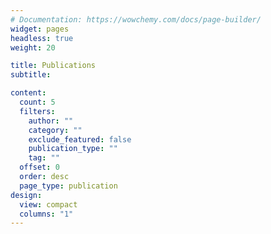 ```yaml
---
# Documentation: https://wowchemy.com/docs/page-builder/
widget: pages
headless: true
weight: 20

title: Publications
subtitle:

content:
  count: 5
  filters:
    author: ""
    category: ""
    exclude_featured: false
    publication_type: ""
    tag: ""
  offset: 0
  order: desc
  page_type: publication
design:
  view: compact
  columns: "1"
---
```

